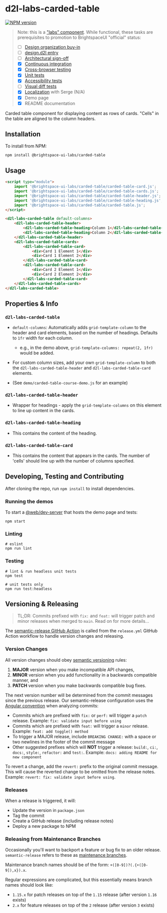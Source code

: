 # d2l-labs-carded-table

[![NPM version](https://img.shields.io/npm/v/@brightspace-ui-labs/carded-table.svg)](https://www.npmjs.org/package/@brightspace-ui-labs/carded-table)

> Note: this is a ["labs" component](https://github.com/BrightspaceUI/guide/wiki/Component-Tiers). While functional, these tasks are prerequisites to promotion to BrightspaceUI "official" status:
>
> - [ ] [Design organization buy-in](https://github.com/BrightspaceUI/guide/wiki/Before-you-build#working-with-design)
> - [ ] [design.d2l entry](http://design.d2l/)
> - [ ] [Architectural sign-off](https://github.com/BrightspaceUI/guide/wiki/Before-you-build#web-component-architecture)
> - [x] [Continuous integration](https://github.com/BrightspaceUI/guide/wiki/Testing#testing-continuously-with-travis-ci)
> - [x] [Cross-browser testing](https://github.com/BrightspaceUI/guide/wiki/Testing#cross-browser-testing-with-sauce-labs)
> - [x] [Unit tests](https://github.com/BrightspaceUI/guide/wiki/Testing#testing-with-polymer-test)
> - [x] [Accessibility tests](https://github.com/BrightspaceUI/guide/wiki/Testing#automated-accessibility-testing-with-axe)
> - [ ] [Visual diff tests](https://github.com/BrightspaceUI/visual-diff)
> - [x] [Localization](https://github.com/BrightspaceUI/guide/wiki/Localization) with Serge (N/A)
> - [x] Demo page
> - [x] README documentation

Carded table component for displaying content as rows of cards. "Cells" in the table are aligned to the column headers.

## Installation

To install from NPM:

```shell
npm install @brightspace-ui-labs/carded-table
```

## Usage

```html
<script type="module">
	import '@brightspace-ui-labs/carded-table/carded-table-card.js';
	import '@brightspace-ui-labs/carded-table/carded-table-cards.js';
	import '@brightspace-ui-labs/carded-table/carded-table-header.js';
	import '@brightspace-ui-labs/carded-table/carded-table-heading.js';
	import '@brightspace-ui-labs/carded-table/carded-table.js';
</script>

<d2l-labs-carded-table default-columns>
	<d2l-labs-carded-table-header>
		<d2l-labs-carded-table-heading>Column 1</d2l-labs-carded-table-heading>
		<d2l-labs-carded-table-heading>Column 2</d2l-labs-carded-table-heading>
	</d2l-labs-carded-table-header>
	<d2l-labs-carded-table-cards>
		<d2l-labs-carded-table-card>
			<div>Card 1 Element 1</div>
			<div>Card 1 Element 2</div>
		</d2l-labs-carded-table-card>
		<d2l-labs-carded-table-card>
			<div>Card 2 Element 1</div>
			<div>Card 2 Element 2</div>
		</d2l-labs-carded-table-card>
	</d2l-labs-carded-table-cards>
</d2l-labs-carded-table>
```


 ## Properties & Info

 ### `d2l-labs-carded-table`
- `default-columns`: Automatically adds `grid-template-column` to the header and card elements, based on the number of headings. Defaults to `1fr` width for each column.
  - e.g., in the demo above,  `grid-template-columns: repeat(2, 1fr)` would be added.

 - For custom column sizes, add your own `grid-template-column` to both the `d2l-labs-carded-table-header` and `d2l-labs-carded-table-card` elements.
  - (See `demo/carded-table-course-demo.js` for an example)

 ### `d2l-labs-carded-table-header`
- Wrapper for headings - apply the `grid-template-columns` on this element to line up content in the cards.

 ### `d2l-labs-carded-table-heading`
- This contains the content of the heading.

 ### `d2l-labs-carded-table-card`
- This contains the content that appears in the cards. The number of 'cells' should line up with the number of columns specified.


## Developing, Testing and Contributing

After cloning the repo, run `npm install` to install dependencies.

### Running the demos

To start a [@web/dev-server](https://modern-web.dev/docs/dev-server/overview/) that hosts the demo page and tests:

```shell
npm start
```

### Linting

```shell
# eslint
npm run lint
```

### Testing

```shell
# lint & run headless unit tests
npm test

# unit tests only
npm run test:headless
```

## Versioning & Releasing

> TL;DR: Commits prefixed with `fix:` and `feat:` will trigger patch and minor releases when merged to `main`. Read on for more details...

The [semantic-release GitHub Action](https://github.com/BrightspaceUI/actions/tree/main/semantic-release) is called from the `release.yml` GitHub Action workflow to handle version changes and releasing.

### Version Changes

All version changes should obey [semantic versioning](https://semver.org/) rules:
1. **MAJOR** version when you make incompatible API changes,
2. **MINOR** version when you add functionality in a backwards compatible manner, and
3. **PATCH** version when you make backwards compatible bug fixes.

The next version number will be determined from the commit messages since the previous release. Our semantic-release configuration uses the [Angular convention](https://github.com/conventional-changelog/conventional-changelog/tree/master/packages/conventional-changelog-angular) when analyzing commits:
* Commits which are prefixed with `fix:` or `perf:` will trigger a `patch` release. Example: `fix: validate input before using`
* Commits which are prefixed with `feat:` will trigger a `minor` release. Example: `feat: add toggle() method`
* To trigger a MAJOR release, include `BREAKING CHANGE:` with a space or two newlines in the footer of the commit message
* Other suggested prefixes which will **NOT** trigger a release: `build:`, `ci:`, `docs:`, `style:`, `refactor:` and `test:`. Example: `docs: adding README for new component`

To revert a change, add the `revert:` prefix to the original commit message. This will cause the reverted change to be omitted from the release notes. Example: `revert: fix: validate input before using`.

### Releases

When a release is triggered, it will:
* Update the version in `package.json`
* Tag the commit
* Create a GitHub release (including release notes)
* Deploy a new package to NPM

### Releasing from Maintenance Branches

Occasionally you'll want to backport a feature or bug fix to an older release. `semantic-release` refers to these as [maintenance branches](https://semantic-release.gitbook.io/semantic-release/usage/workflow-configuration#maintenance-branches).

Maintenance branch names should be of the form: `+([0-9])?(.{+([0-9]),x}).x`.

Regular expressions are complicated, but this essentially means branch names should look like:
* `1.15.x` for patch releases on top of the `1.15` release (after version `1.16` exists)
* `2.x` for feature releases on top of the `2` release (after version `3` exists)
